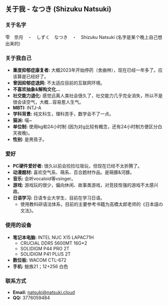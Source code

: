 ## 关于我 - なつき (Shizuku Natsuki)

### 关于名字

雫　奈月　・　しずく　なつき　・　Shizuku Natsuki
(名字是某个晚上自己想出来的)

### 关于我自己

*   **重度抑郁症康复者:** 大概2023年开始停药（舍曲林），现在已经一年多了。应该算是已经好了。
*   **曾因抑郁症退网:** 不太适应目前的互联网环境。
*   **不喜欢抽象&解构文化...**
*   **社交能力退化:** 感觉远离人类社会很久了，社交能力几乎完全消失，所以不是很会读空气，大概...容易惹人生气。
*   **MBTI:** INTJ-A
*   **学科背景:** 纯文科生，理科苦手，数学会不了一点。
*   **猫派:** 喵~
*   **单位制:** 使用kg和24小时制 (因为对g比较有概念，还有24小时制方便区分白天夜晚)。
*   **性别:** 是男孩子。

### 爱好

*   **PC硬件爱好者:** 很久以前会捡捡垃圾玩，但现在已经不太折腾了。
*   **动漫题材:** 喜欢空气系、萌系、百合题材作品。是萌豚&河豚。
*   **音乐:** 会听vocaloid等vsinger。
*   **游戏:** 游戏玩的很少，偏向休闲、故事类游戏，对竞技性强的游戏不太感兴趣。
*   **日语学习:** 日语专业大学生，目前在学习日语。
    *   使用教科研语法体系，目前的主要参考书籍为高橋太郎老师的《日本語の文法》。

### 使用的设备

*   **笔记本电脑:** INTEL NUC X15 LAPAC71H
    *   CRUCIAL DDR5 5600MT 16G\*2
    *   SOLIDIGM P44 PRO 2T
    *   SOLIDIGM P41 PLUS 2T
*   **数位板:** WACOM CTL-672
*   **手机:** 魅族21；12+256 白色

### 联系方式

*   **Email:** natsuki@natsuki.cloud
*   **QQ:** 3776059484